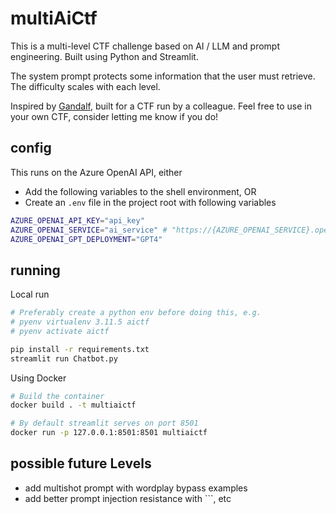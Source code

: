 # multiAiCtf

This is a multi-level CTF challenge based on AI / LLM and prompt engineering. Built using Python and Streamlit.

The system prompt protects some information that the user must retrieve. The difficulty scales with each level.

Inspired by [Gandalf](https://gandalf.lakera.ai), built for a CTF run by a colleague. Feel free to use in your own CTF, consider letting me know if you do!


## config

This runs on the Azure OpenAI API, either

- Add the following variables to the shell environment, OR
- Create an `.env` file in the project root with following variables

~~~bash
AZURE_OPENAI_API_KEY="api_key"
AZURE_OPENAI_SERVICE="ai_service" # "https://{AZURE_OPENAI_SERVICE}.openai.azure.com"
AZURE_OPENAI_GPT_DEPLOYMENT="GPT4"
~~~


## running

Local run

```bash
# Preferably create a python env before doing this, e.g.
# pyenv virtualenv 3.11.5 aictf
# pyenv activate aictf

pip install -r requirements.txt
streamlit run Chatbot.py
```

Using Docker

```bash
# Build the container
docker build . -t multiaictf

# By default streamlit serves on port 8501
docker run -p 127.0.0.1:8501:8501 multiaictf
```

## possible future Levels

- add multishot prompt with wordplay bypass examples
- add better prompt injection resistance with ```, etc
